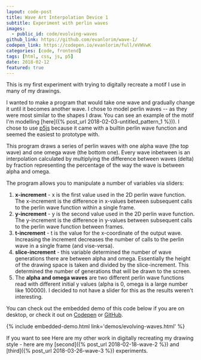 ```yaml
---
layout: code-post
title: Wave Art Interpolation Device 1
subtitle: Experiment with perlin waves
images:
  - public_id: code/evolving-waves
github_link: https://github.com/evanlorim/wave-1/
codepen_link: https://codepen.io/evanlorim/full/eVWVwK
categories: [code, frontend]
tags: [html, css, js, p5]
date: 2018-02-12
featured: true
---
```

This is my first experiment with trying to digitally recreate a motif I use in many of my drawings.

I wanted to make a program that would take one wave and gradually change it until it becomes another wave. I chose to model perlin waves -- as they were most similar to the shapes I draw. You can see an example of the motif I'm modelling  [here]({% post_url 2018-02-03-untitled_pattern_1 %})). I chose to use [p5js](https://p5js.org/) because it came with a builtin perlin wave function and seemed the easiest to prototype with. 

This program draws a series of perlin waves with one alpha wave (the top wave) and one omega wave (the bottom one). Every wave inbetween is an interpolation calculated by multiplying the difference between waves (delta) by fraction representing the percentage of the way the wave is between alpha and omega. 

The program allows you to manipulate a number of variables via sliders: 
1. **x-increment** - x is the first value used in the 2D perlin wave function. The x-increment is the difference in x-values between subsequent calls to the perlin wave function within a single frame.  
2. **y-increment** - y is the second value used in the 2D perlin wave function. The y-increment is the difference in y-values between subsequent calls to the perlin wave function between frames. 
3. **t-increment** - t is the value for the x-coordinate of the output wave. Increasing the increment decreases the number of calls to the perlin wave in a single frame (and vise-versa).
4. **slice-increment** - this variable determined the number of wave generations there are between alpha and omega. Essentially the height of the drawing space is taken and divided by the slice-increment. This determined the number of generations that will be drawn to the screen. 
5. The **alpha and omega waves** are two different perlin wave functions read with different initial y values (alpha is 0, omega is a large number like 100000). I decided to not have a slider for this as the results weren't interesting.


You can check out the embedded demo of this code below if you are on desktop, or check it out on [Codepen]({page.codepen_link}) or [GitHub]({page.github_link}).

{% include embedded-demo.html link='demos/evolving-waves.html' %}

If you want to see Here are my other work in digitally recreating my drawing style - here are my [second]({% post_url 2018-02-18-wave-2 %}) and [third]({% post_url 2018-03-26-wave-3 %}) experiments. 
